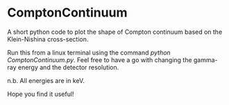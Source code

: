 # ComptonContinuum

A short python code to plot the shape of Compton continuum based on the Klein-Nishina cross-section.

Run this from a linux terminal using the command _python ComptonContinuum.py_. Feel free to have a go with changing the gamma-ray energy and the detector resolution. 

n.b. All energies are in keV. 

Hope you find it useful!
